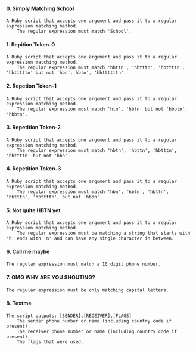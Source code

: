 #### 0. Simply Matching School
	A Ruby script that accepts one argument and pass it to a regular expression matching method.
		The regular expression must match 'School'.

#### 1. Repition Token-0
	A Ruby script that accepts one argument and pass it to a regular expression matching method.
		The regular expression must match 'hbttn', 'hbtttn', 'hbttttn', 'hbtttttn' but not 'hbn', hbtn', 'hbttttttn'.

#### 2. Repetion Token-1
	A Ruby script that accepts one argument and pass it to a regular expression matching method.
		The regular expression must match 'htn', 'hbtn' but not 'hbbtn', 'hbbtn'.

#### 3. Repetition Token-2
	A Ruby script that accepts one argument and pass it to a regular expression matching method.
		The regular expression must match 'hbtn', 'hbttn', 'hbtttn', 'hbttttn' but not 'hbn'.

#### 4. Repetition Token-3
	A Ruby script that accepts one argument and pass it to a regular expression matching method.
		The regular expression must match 'hbn', 'hbtn', 'hbttn', 'hbtttn', 'hbttttn', but not 'hbon'.

#### 5. Not quite HBTN yet
	A Ruby script that accepts one argument and pass it to a regular expression matching method.
		The regular expression must be matching a string that starts with 'h' ends with 'n' and can have any single character in between.

#### 6. Call me maybe
	The regular expression must match a 10 digit phone number.

#### 7. OMG WHY ARE YOU SHOUTING?
	The regular expression must be only matching capital letters.

#### 8. Textme
	The script outputs: [SENDER],[RECEIVER],[FLAGS]
		The sender phone number or name (including country code if present).
		The receiver phone number or name (including country code if present).
		The flags that were used.
